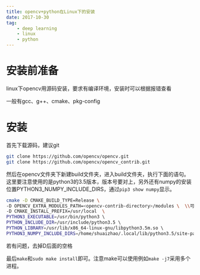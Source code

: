 ```yaml
---
title: opencv+python在Linux下的安装
date: 2017-10-30
tag:
    - deep learning
    - linux
    - python
---
```


# 安装前准备

linux下opencv用源码安装，要求有编译环境，安装时可以根据报错查看

一般有gcc、g++、cmake、pkg-config

# 安装

首先下载源码，建议git

```sh
git clone https://github.com/opencv/opencv.git
git clone https://github.com/opencv/opencv_contrib.git
```

然后在opencv文件夹下新建build文件夹，进入build文件夹，执行下面的语句。这里要注意使用的是python3的3.5版本，版本号要对上，另外还有numpy的安装位置PYTHON3_NUMPY_INCLUDE_DIRS，通过`pip3 show numpy`显示。

```sh
cmake -D CMAKE_BUILD_TYPE=Release \
-D OPENCV_EXTRA_MODULES_PATH=<opencv-contrib-directory>/modules \  \\可选安装opencv-contrib
-D CMAKE_INSTALL_PREFIX=/usr/local  \  
PYTHON3_EXECUTABLE=/usr/bin/python3 \  
PYTHON_INCLUDE_DIR=/usr/include/python3.5 \  
PYTHON_LIBRARY=/usr/lib/x86_64-linux-gnu/libpython3.5m.so \  
PYTHON3_NUMPY_INCLUDE_DIRS=/home/shuaizhao/.local/lib/python3.5/site-packages/numpy/core/include ..
```

若有问题，去掉D后面的空格

最后`make`和`sudo make install`即可。注意make可以使用例如`make -j7`采用多个进程。